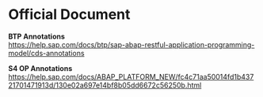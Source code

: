 # Official Document

**BTP Annotations** </br>
https://help.sap.com/docs/btp/sap-abap-restful-application-programming-model/cds-annotations

**S4 OP Annotations** </br>
https://help.sap.com/docs/ABAP_PLATFORM_NEW/fc4c71aa50014fd1b43721701471913d/130e02a697e14bf8b05dd6672c56250b.html
